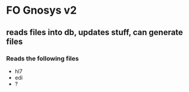 # FO Gnosys v2
## reads files into db, updates stuff, can generate files

### Reads the following files
* hl7
* edi
* ?

